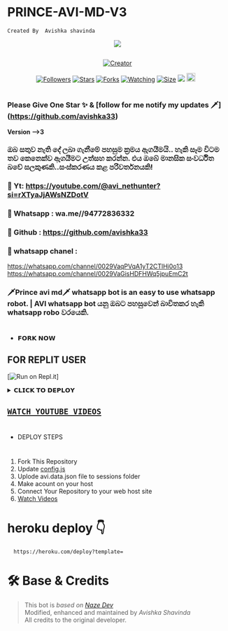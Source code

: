 # PRINCE-AVI-MD-V3

 `Created By  Avishka shavinda`

<p align="center">
<img src = "https://files.catbox.moe/hhvdoi.jpg"/>
</p>
<p align="center">
  <a href="#"><img src="http://readme-typing-svg.herokuapp.com?color=d1fa02&center=true&vCenter=true&multiline=false&lines=PRINCE+AVI+MD+V3" alt="">
</p>
<p align="center">
<a href="#"><img title="Creator" src="https://img.shields.io/badge/Creator-AVI-red.svg?style=for-the-badge&logo=github"></a>
</p>
<p align="center">
<a href="https://github.com/avishka33?tab=followers"><img title="Followers" src="https://img.shields.io/github/followers/AlipBot?color=green&style=flat-square"></a>
<a href="https://github.com/avishka33/PRINCE-AVI-MD-v3/stargazers/"><img title="Stars" src="https://img.shields.io/github/stars/darkmakerofc/Queen-Elisa-MD-V2?color=white&style=flat-square"></a>
<a href="https://github.com/avishka33/PRINCE-AVI-MD-v3/network/members"><img title="Forks" src="https://img.shields.io/github/forks/darkmakerofc/Queen-Elisa-MD-V2?color=yellow&style=flat-square"></a>
<a href="https://github.com/DarkMakerofc/Queen-Elisa-Md-V2/watchers"><img title="Watching" src="https://img.shields.io/github/watchers/darkmakerofc/Queen-Elisa-MD-V2?label=Watchers&color=red&style=flat-square"></a>
<a href="https://github.com/DarkMakerofc/Queen-Elisa-Md-V2/"><img title="Size" src="https://img.shields.io/github/repo-size/AlipBot/Api-Alpis?style=flat-square&color=darkred"></a>
<a href="https://hits.seeyoufarm.com"><img src="https://hits.seeyoufarm.com/api/count/incr/badge.svg?url=https://github.com/DarkMakerofc/Queen-Elisa-Md-V2/%2Fhit-counter&count_bg=%2379C83D&title_bg=%23555555&icon=probot.svg&icon_color=%2304FF00&title=hits&edge_flat=false"/></a>
<a href="https://github.com/DarkMakerofc/Queen-Elisa-Md-V2/graphs/commit-activity"><img height="20" src="https://img.shields.io/badge/Maintained-yes-red.svg"></a>&nbsp;&nbsp;
</p>

# 

### Please Give One Star ✨ & [follow for me notify my updates 🗡️] (https://github.com/avishka33)

<b>Version -->3</b>

### ඔබ සතුව නැති දේ ලබා ගැනීමේ පහසුම ක්‍රමය  ඇගයීමයි.. හැකි සෑම විටම තව කෙනෙක්ව ඇගයීමට උත්සහ කරන්න. එය ඔබේ මානසික සංවර්ධිත බවේ සලකුණකි..සංස්කරණය කළ පරිවර්තනයකි! 
  
   ### 🔸 Yt: https://youtube.com/@avi_nethunter?si=rXTyaJjAWsNZDotV     
   
### 🔸 Whatsapp : wa.me//94772836332 

### 🔸 Github : https://github.com/avishka33

### 🔸 whatsapp chanel :
 https://whatsapp.com/channel/0029VaqPVqA1yT2CTlHi0o13
 https://whatsapp.com/channel/0029VaGisHDFHWq5jpuEmC2t 

  ### 🗡️Prince avi md🗡️ whatsapp bot is an easy to use whatsapp robot.   | AVI whatsapp bot යනු ඔබට පහසුවෙන් බාවිතකර හැකි whatsapp robo වරයෙකි.

# 
* 𝗙𝗢𝗥𝗞 𝗡𝗢𝗪

<p align="left">
<a href="<img align="center" src="https://telegra.ph/file/3514997e86c4bb12d8f67.png" alt="Fork and deploy" height="35" width="155" /></a>

## FOR REPLIT USER
[![Run on Repl.it](https://repl.it/badge/github/zeeone-ofc/Haruka-Md)]




<details>
<summary>𝗖𝗟𝗜𝗖𝗞 𝗧𝗢 𝗗𝗘𝗣𝗟𝗢𝗬</summary>


[`Deploy on Railway`](https://railway.app?referralCode=)

[`Deploy on Koyeb`](https://app.koyeb.com/)

[`Deploy on Mogenius`](https://studio.mogenius.com/)

[`Deploy on heroku`]

[`Deploy on Replit`](https://replit.com)

[`Deploy on Uffizzi`](https://www.uffizzi.com/)
</details>

## [`WATCH YOUTUBE VIDEOS`](https://youtube.com/@Avi_NetHunter)
 
  

   
   
# 
#
+ DEPLOY STEPS
# 
1. Fork This Repository 
2. Update [config.js]()
3. Uplode avi.data.json file to sessions folder
4. Make acount on your host
5. Connect Your Repository to your web host site
6. [Watch Videos](https://youtube.com/@Avi_NetHunter)
# 
# heroku deploy 👇

```
  https://heroku.com/deploy?template=
```
# 🛠 Base & Credits

> This bot is *based on [Naze Dev](https://github.com/nazedev)*  
> Modified, enhanced and maintained by *Avishka Shavinda*  
> All credits to the original developer.

